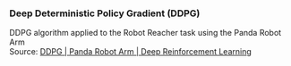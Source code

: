 ### Deep Deterministic Policy Gradient (DDPG)

DDPG algorithm applied to the Robot Reacher task using the Panda Robot Arm  
Source: [DDPG | Panda Robot Arm | Deep Reinforcement Learning](https://www.youtube.com/watch?v=gugtnu0n1Ss)